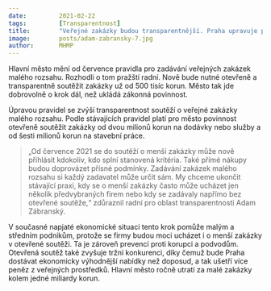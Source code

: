 ```yaml
---
date:         2021-02-22
tags:         [Transparentnost]
title:        "Veřejné zakázky budou transparentnější. Praha upravuje pravidla pro jejich zadávání"
image: 	      posts/adam-zabransky-7.jpg
author:       MHMP
---
```


Hlavní město mění od července pravidla pro zadávání veřejných zakázek malého rozsahu. Rozhodli o tom pražští radní. Nově bude nutné otevřeně a transparentně soutěžit zakázky už od 500 tisíc korun. Město tak jde dobrovolně o krok dál, než ukládá zákonná povinnost.

Úpravou pravidel se zvýší transparentnost soutěží o veřejné zakázky malého rozsahu. Podle stávajících pravidel platí pro město povinnost otevřeně soutěžit zakázky od dvou milionů korun na dodávky nebo služby a od šesti milionů korun na stavební práce.

> „Od července 2021 se do soutěží o menší zakázky může nově přihlásit kdokoliv, kdo splní stanovená kritéria. Také přímé nákupy budou doprovázet přísné podmínky. Zadávání zakázek malého rozsahu si každý zadavatel může určit sám. My chceme ukončit stávající praxi, kdy se o menší zakázky často může ucházet jen několik předvybraných firem nebo kdy se zadávaly napřímo bez otevřené soutěže,“ zdůraznil radní pro oblast transparentnosti Adam Zábranský.

V současné napjaté ekonomické situaci tento krok pomůže malým a středním podnikům, protože se firmy budou moci ucházet i o menší zakázky v otevřené soutěži. Ta je zároveň prevencí proti korupci a podvodům. Otevřená soutěž také zvyšuje tržní konkurenci, díky čemuž bude Praha dostávat ekonomicky výhodnější nabídky než doposud, a tak ušetří více peněz z veřejných prostředků. Hlavní město ročně utratí za malé zakázky kolem jedné miliardy korun.
